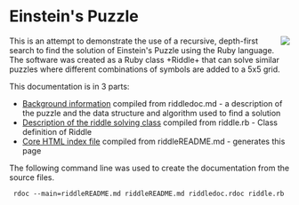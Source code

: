 # Einstein's Puzzle

<div><img src="https://upload.wikimedia.org/wikipedia/commons/thumb/7/75/Einstein1921_by_F_Schmutzer_3.jpg/256px-Einstein1921_by_F_Schmutzer_3.jpg" align="right"/>

<p>This is an attempt to demonstrate the use of a recursive, depth-first search to find the solution of Einstein's Puzzle using the Ruby language. The software was created as a Ruby class +Riddle+ that can solve similar puzzles where different combinations of symbols are added to a 5x5 grid.</p>
</div>

This documentation is in 3 parts:

* [Background information](riddledoc_md.html) compiled from riddledoc.md - a description of the puzzle and the data structure and algorithm used to find a solution 
* [Description of the riddle solving class](Riddle.html) compiled from riddle.rb - Class definition of Riddle
* [Core HTML index file](index.html) compiled from riddleREADME.md - generates this page

The following command line was used to create the documentation from the source files.

     rdoc --main=riddleREADME.md riddleREADME.md riddledoc.rdoc riddle.rb



